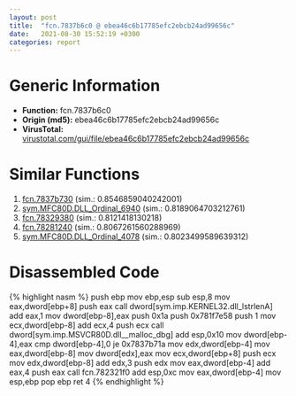 ```yaml
---
layout: post
title:  "fcn.7837b6c0 @ ebea46c6b17785efc2ebcb24ad99656c"
date:   2021-08-30 15:52:19 +0300
categories: report
---
```


# Generic Information
- **Function:** fcn.7837b6c0
- **Origin (md5):** ebea46c6b17785efc2ebcb24ad99656c
- **VirusTotal:** [virustotal.com/gui/file/ebea46c6b17785efc2ebcb24ad99656c][virustotal_ref]



# Similar Functions

1. [fcn.7837b730][similar_1_ref] (sim.: 0.8546859040242001)
2. [sym.MFC80D.DLL\_Ordinal\_6940][similar_2_ref] (sim.: 0.8189064703212761)
3. [fcn.78329380][similar_3_ref] (sim.: 0.8121418130218)
4. [fcn.78281240][similar_4_ref] (sim.: 0.8067261560288969)
5. [sym.MFC80D.DLL\_Ordinal\_4078][similar_5_ref] (sim.: 0.8023499589639312)


# Disassembled Code

{% highlight nasm %}
push ebp
mov ebp,esp
sub esp,8
mov eax,dword[ebp+8]
push eax
call dword[sym.imp.KERNEL32.dll_lstrlenA]
add eax,1
mov dword[ebp-8],eax
push 0x1a
push 0x781f7e58
push 1
mov ecx,dword[ebp-8]
add ecx,4
push ecx
call dword[sym.imp.MSVCR80D.dll__malloc_dbg]
add esp,0x10
mov dword[ebp-4],eax
cmp dword[ebp-4],0
je 0x7837b71a
mov edx,dword[ebp-4]
mov eax,dword[ebp-8]
mov dword[edx],eax
mov ecx,dword[ebp+8]
push ecx
mov edx,dword[ebp-8]
add edx,3
push edx
mov eax,dword[ebp-4]
add eax,4
push eax
call fcn.782321f0
add esp,0xc
mov eax,dword[ebp-4]
mov esp,ebp
pop ebp
ret 4
{% endhighlight %}


[similar_1_ref]: /report/fcn.7837b730@ebea46c6b17785efc2ebcb24ad99656c
[similar_2_ref]: /report/sym.MFC80D.DLL_Ordinal_6940@ebea46c6b17785efc2ebcb24ad99656c
[similar_3_ref]: /report/fcn.78329380@ebea46c6b17785efc2ebcb24ad99656c
[similar_4_ref]: /report/fcn.78281240@ebea46c6b17785efc2ebcb24ad99656c
[similar_5_ref]: /report/sym.MFC80D.DLL_Ordinal_4078@ebea46c6b17785efc2ebcb24ad99656c
[virustotal_ref]: https://www.virustotal.com/gui/file/ebea46c6b17785efc2ebcb24ad99656c